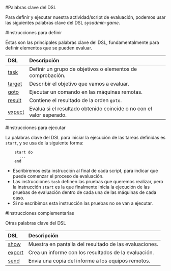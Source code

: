 
#Palabras clave del DSL

Para definir y ejecutar nuestra actividad/script de evaluación,
podemos usar las siguientes palabras clave del DSL *sysadmin-game*.


#Instrucciones para definir

Éstas son las principales palabras clave del DSL, fundamentalmente para
definir elementos que se pueden evaluar.

| DSL                  | Descripción |
| :------------------- | :---------- |
| [task](./task.md)    | Definir un grupo de objetivos o elementos de comprobación. |
| [target](./target.md)| Describir el objetivo que vamos a evaluar. |
| [goto](./goto.md)    | Ejecutar un comando en las máquinas remotas. |
| [result](./result.md)| Contiene el resultado de la orden `goto`. |
| [expect](./expect.md)| Evalua si el resultado obtenido coincide o no con el valor esperado. |

#Instrucciones para ejecutar

La palabras clave del DSL para iniciar la ejecución de las tareas definidas
es `start`, y se usa de la siguiente forma:

```
    start do
      ...
    end
```

* Escribiremos esta instrucción al final de cada script, para indicar que puede
comenzar el proceso de evaluación.
* Las instrucciones `task` definen las pruebas que queremos realizar, pero la instrucción
`start` es la que finalmente inicia la ejecución de las pruebas de evaluación
dentro de cada una de las máquinas de cada caso.
* Si no escribimos esta instrucción las pruebas no se van a ejecutar.

#Instrucciones complementarias

Otras palabras clave del DSL

| DSL                  | Descripción |
| :------------------- | :---------- |
| [show](./show.md)    | Muestra en pantalla del resultado de las evaluaciones. |
| [export](./export.md)| Crea un informe con los resultados de la evaluación. |
| [send](./send.md)    | Envia una copia del informe a los equipos remotos. |
